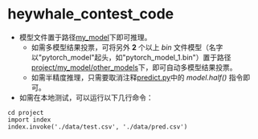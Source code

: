 # heywhale_contest_code
- 模型文件置于路径[my_model](./project/my_model)下即可推理。
  - 如需多模型结果投票，可将另外 **2** 个以上 *bin* 文件模型（名字以"pytorch_model"起头，如"pytorch_model_1.bin"）置于路径[project/my_model/other_models](./project/my_model/other_models)下，即可自动多模型结果投票。
  - 如需半精度推理，只需要取消注释[predict.py](./project/predict.py)中的 *model.half()* 指令即可。
- 如需在本地测试，可以运行以下几行命令：
```
cd project
import index
index.invoke('./data/test.csv', './data/pred.csv')
```